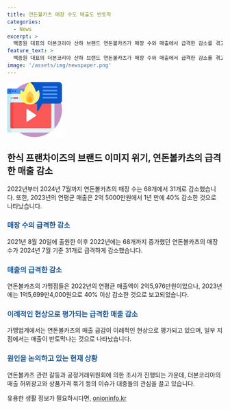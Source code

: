 ```yaml
---
title: 연돈볼카츠 매장 수도 매출도 반토막
categories:
  - News
excerpt: >
  백종원 대표의 더본코리아 산하 브랜드 연돈볼카츠가 매장 수와 매출에서 급격한 감소를 겪고 있다. 2022년 68개였던 매장 수가 2024년 7월 기준 31개로 감소하였으며, 연평균 매출 또한 2억5000만원에서 1억5699만4000원으로 40% 감소했다. 이로 인해 가맹업계에서는 이러한 감소가 상품의 특성상 이례적이라고 판단되고 있으며, 더본코리아에 대한 공정거래위원회의 조사가 진행 중이다. 29일에는 백종원 대표가 직접 연돈볼카츠 매장을 방문하는 영상을 유튜브를 통해 게시할 예정이다.
feature_text: >
  백종원 대표의 더본코리아 산하 브랜드 연돈볼카츠가 매장 수와 매출에서 급격한 감소를 겪고 있다. 2022년 68개였던 매장 수가 2024년 7월 기준 31개로 감소하였으며, 연평균 매출 또한 2억5000만원에서 1억5699만4000원으로 40% 감소했다. 이로 인해 가맹업계에서는 이러한 감소가 상품의 특성상 이례적이라고 판단되고 있으며, 더본코리아에 대한 공정거래위원회의 조사가 진행 중이다. 29일에는 백종원 대표가 직접 연돈볼카츠 매장을 방문하는 영상을 유튜브를 통해 게시할 예정이다.
image: '/assets/img/newspaper.png'
---
```


<p><img src="/assets/img/news.png" alt="rentncar 속보" /></p>

<h2 data-ke-size="size26">한식 프랜차이즈의 브랜드 이미지 위기, 연돈볼카츠의 급격한 매출 감소</h2>

<p data-ke-size="size16">2022년부터 2024년 7월까지 연돈볼카츠의 매장 수는 68개에서 31개로 감소했습니다. 또한, 2023년의 연평균 매출은 2억 5000만원에서 1년 만에 40% 감소한 것으로 나타났습니다.</p>

<h3><b><span style="color: #1a5490;">매장 수의 급격한 감소</span></b></h3>

<p data-ke-size="size16">2021년 8월 20일에 출원한 이후 2022년에는 68개까지 증가했던 연돈볼카츠의 매장 수가 2024년 7월 기준 31개로 급격하게 감소했습니다.</p>

<h3><b><span style="color: #1a5490;">매출의 급격한 감소</span></b></h3>

<p data-ke-size="size16">연돈볼카츠의 가맹점들은 2022년의 연평균 매출액이 2억5,976만원이었으나, 2023년에는 1억5,699만4,000원으로 40% 이상 감소한 것으로 보고되었습니다.</p>

<h3><b><span style="color: #1a5490;">이례적인 현상으로 평가되는 급격한 매출 감소</span></b></h3>

<p data-ke-size="size16">가맹업계에서는 연돈볼카츠의 매출 급감이 이례적인 현상으로 평가되고 있으며, 일부 지점에서는 매출이 반토막나는 것으로 나타났습니다.</p>

<h3><b><span style="color: #1a5490;">원인을 논의하고 있는 현재 상황</span></b></h3>

<p data-ke-size="size16">연돈볼카츠 관련 갈등과 공정거래위원회에 의한 조사가 진행되는 가운데, 더본코리아의 매출 허위광고와 상품가격 묶기 등의 이슈가 대중들의 관심을 끌고 있습니다.</p>
유용한 생활 정보가 필요하시다면, <a href="https://onioninfo.kr" rel="dofollow">onioninfo.kr</a>


